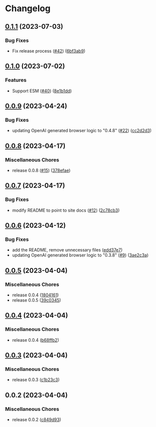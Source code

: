 # Changelog

## [0.1.1](https://github.com/gentrace/gentrace-browser/compare/v0.1.0...v0.1.1) (2023-07-03)


### Bug Fixes

* Fix release process ([#42](https://github.com/gentrace/gentrace-browser/issues/42)) ([6bf3ab9](https://github.com/gentrace/gentrace-browser/commit/6bf3ab923da1ce0c5b7c76af6e4700f0ddd8d811))

## [0.1.0](https://github.com/gentrace/gentrace-browser/compare/v0.0.9...v0.1.0) (2023-07-02)


### Features

* Support ESM ([#40](https://github.com/gentrace/gentrace-browser/issues/40)) ([8e1b1dd](https://github.com/gentrace/gentrace-browser/commit/8e1b1dd7bb1569273fe308eb1e6109de456cceb6))

## [0.0.9](https://github.com/gentrace/gentrace-browser/compare/v0.0.8...v0.0.9) (2023-04-24)


### Bug Fixes

* updating OpenAI generated browser logic to "0.4.8" ([#22](https://github.com/gentrace/gentrace-browser/issues/22)) ([cc2d2d3](https://github.com/gentrace/gentrace-browser/commit/cc2d2d342f8aa7e2c39569a7bf770787a96b4f70))

## [0.0.8](https://github.com/gentrace/gentrace-browser/compare/v0.0.7...v0.0.8) (2023-04-17)


### Miscellaneous Chores

* release 0.0.8 ([#15](https://github.com/gentrace/gentrace-browser/issues/15)) ([378efae](https://github.com/gentrace/gentrace-browser/commit/378efaeca2425d5e80345b363819af7cabd3a9de))

## [0.0.7](https://github.com/gentrace/gentrace-browser/compare/v0.0.6...v0.0.7) (2023-04-17)


### Bug Fixes

* modify README to point to site docs ([#12](https://github.com/gentrace/gentrace-browser/issues/12)) ([2c78cb3](https://github.com/gentrace/gentrace-browser/commit/2c78cb33fb3d0dbe6dc29739b5cddf7ae18c1e3e))

## [0.0.6](https://github.com/gentrace/gentrace-browser/compare/v0.0.5...v0.0.6) (2023-04-12)


### Bug Fixes

* add the README, remove unnecessary files ([edd37e7](https://github.com/gentrace/gentrace-browser/commit/edd37e73591f009639e5e1be988945fdb8d16599))
* updating OpenAI generated browser logic to "0.3.8" ([#9](https://github.com/gentrace/gentrace-browser/issues/9)) ([3ae2c3a](https://github.com/gentrace/gentrace-browser/commit/3ae2c3a0b6139ac3697bc3bc23bbaac832df9913))

## [0.0.5](https://github.com/gentrace/gentrace-browser/compare/v0.0.4...v0.0.5) (2023-04-04)


### Miscellaneous Chores

* release 0.0.4 ([1804161](https://github.com/gentrace/gentrace-browser/commit/1804161750c2ce1a2429e14e5fb30484e441af99))
* release 0.0.5 ([39c0345](https://github.com/gentrace/gentrace-browser/commit/39c0345039644ecbddab311fbaaaa9722e5641de))

## [0.0.4](https://github.com/gentrace/gentrace-browser/compare/v0.0.3...v0.0.4) (2023-04-04)


### Miscellaneous Chores

* release 0.0.4 ([b68ffb2](https://github.com/gentrace/gentrace-browser/commit/b68ffb2c45ff1d502d038073d3186fcb7edc7d8c))

## [0.0.3](https://github.com/gentrace/gentrace-browser/compare/v0.0.2...v0.0.3) (2023-04-04)


### Miscellaneous Chores

* release 0.0.3 ([c1b23c3](https://github.com/gentrace/gentrace-browser/commit/c1b23c3735abc0e72de30d4d17a52dbffff96972))

## 0.0.2 (2023-04-04)


### Miscellaneous Chores

* release 0.0.2 ([c849d93](https://github.com/gentrace/gentrace-browser/commit/c849d937c45b2c9fe974641a32d36cdc3880f7ad))
